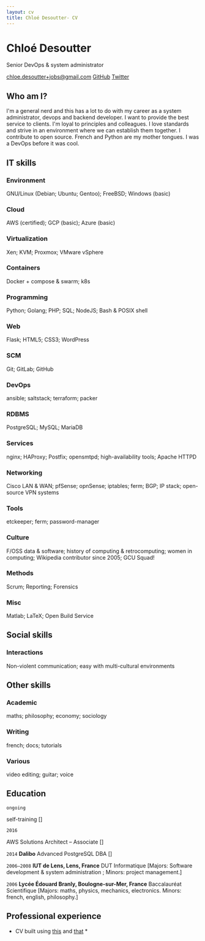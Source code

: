 ```yaml
---
layout: cv
title: Chloé Desoutter- CV
---
```


# Chloé Desoutter
Senior DevOps & system administrator

<div id="webaddress">
    <a href="chloe.desoutter+jobs@gmail.com">chloe.desoutter+jobs@gmail.com</a>
    <a href="https://github.com/ChloeTigre">GitHub</a>
    <a href="https://twitter.com/matcha_x">Twitter</a>
</div>


## Who am I?

I'm a general nerd and this has a lot to do with my career as a system administrator, devops and backend developer. I want to provide the best service to clients. I'm loyal to principles and colleagues. I love standards and strive in an environment where we can establish them together. I contribute to open source. French and Python are my mother tongues. I was a DevOps before it was cool.




## IT skills

### Environment
GNU/Linux (Debian; Ubuntu; Gentoo); FreeBSD; Windows (basic)

### Cloud
AWS (certified); GCP (basic); Azure (basic)

### Virtualization
Xen; KVM; Proxmox; VMware vSphere

### Containers
Docker + compose & swarm; k8s

### Programming
Python; Golang; PHP; SQL; NodeJS; Bash & POSIX shell

### Web
Flask; HTML5; CSS3; WordPress

### SCM
Git; GitLab; GitHub

### DevOps
ansible; saltstack; terraform; packer

### RDBMS
PostgreSQL; MySQL; MariaDB

### Services
nginx; HAProxy; Postfix; opensmtpd; high-availability tools; Apache HTTPD

### Networking
Cisco LAN & WAN; pfSense; opnSense; iptables; ferm; BGP; IP stack; open-source VPN systems

### Tools
etckeeper; ferm; password-manager

### Culture
F/OSS data & software; history of computing & retrocomputing; women in computing; Wikipedia contributor since 2005; GCU Squad!

### Methods
Scrum; Reporting; Forensics

### Misc
Matlab; LaTeX; Open Build Service

## Social skills

### Interactions
Non-violent communication; easy with multi-cultural environments

## Other skills

### Academic
maths; philosophy; economy; sociology

### Writing
french; docs; tutorials

### Various
video editing; guitar; voice

## Education


`ongoing`

self-training []

`2016`

AWS Solutions Architect – Associate []

`2014`
__Dalibo__
Advanced PostgreSQL DBA []

`2006–2008`
__IUT de Lens, Lens, France__
DUT Informatique [Majors: Software development & system administration ; Minors: project management.]

`2006`
__Lycée Édouard Branly, Boulogne-sur-Mer, France__
Baccalauréat Scientifique [Majors: maths, physics, mechanics, electronics. Minors: french, english, philosophy.]


## Professional experience




* CV built using [this](https://github.com/ChloeTigre/matcha-cv.github.io) and [that](https://github.com/elipapa/markdown-cv) *